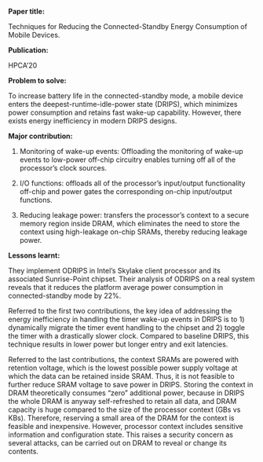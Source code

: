 **Paper title:**

Techniques for Reducing the Connected-Standby Energy Consumption of Mobile
Devices.

**Publication:**

HPCA’20

**Problem to solve:**

To increase battery life in the connected-standby mode, a mobile device enters
the deepest-runtime-idle-power state (DRIPS), which minimizes power consumption
and retains fast wake-up capability. However, there exists energy inefficiency
in modern DRIPS designs.

**Major contribution:**

1.  Monitoring of wake-up events: Offloading the monitoring of wake-up events to
    low-power off-chip circuitry enables turning off all of the processor’s
    clock sources.

2.  I/O functions: offloads all of the processor’s input/output functionality
    off-chip and power gates the corresponding on-chip input/output functions.

3.  Reducing leakage power: transfers the processor’s context to a secure memory
    region inside DRAM, which eliminates the need to store the context using
    high-leakage on-chip SRAMs, thereby reducing leakage power.

**Lessons learnt:**

They implement ODRIPS in Intel’s Skylake client processor and its associated
Sunrise-Point chipset. Their analysis of ODRIPS on a real system reveals that it
reduces the platform average power consumption in connected-standby mode by 22%.

Referred to the first two contributions, the key idea of addressing the energy
inefficiency in handling the timer wake-up events in DRIPS is to 1) dynamically
migrate the timer event handling to the chipset and 2) toggle the timer with a
drastically slower clock. Compared to baseline DRIPS, this technique results in
lower power but longer entry and exit latencies.

Referred to the last contributions, the context SRAMs are powered with retention
voltage, which is the lowest possible power supply voltage at which the data can
be retained inside SRAM. Thus, it is not feasible to further reduce SRAM voltage
to save power in DRIPS. Storing the context in DRAM theoretically consumes
“zero” additional power, because in DRIPS the whole DRAM is anyway
self-refreshed to retain all data, and DRAM capacity is huge compared to the
size of the processor context (GBs vs KBs). Therefore, reserving a small area of
the DRAM for the context is feasible and inexpensive. However, processor context
includes sensitive information and configuration state. This raises a security
concern as several attacks, can be carried out on DRAM to reveal or change its
contents.
